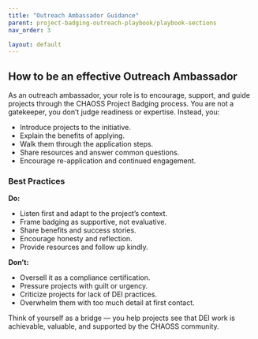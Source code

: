 ```yaml
---
title: "Outreach Ambassador Guidance"
parent: project-badging-outreach-playbook/playbook-sections
nav_order: 3

layout: default
---
```


## How to be an effective Outreach Ambassador
As an outreach ambassador, your role is to encourage, support, and guide projects through the CHAOSS Project Badging process. You are not a gatekeeper, you don’t judge readiness or expertise. Instead, you:

- Introduce projects to the initiative.  
- Explain the benefits of applying.  
- Walk them through the application steps.  
- Share resources and answer common questions.  
- Encourage re-application and continued engagement.  

### Best Practices

**Do:**  
- Listen first and adapt to the project’s context.  
- Frame badging as supportive, not evaluative.  
- Share benefits and success stories.  
- Encourage honesty and reflection.  
- Provide resources and follow up kindly.  

**Don’t:**  
- Oversell it as a compliance certification.  
- Pressure projects with guilt or urgency.  
- Criticize projects for lack of DEI practices.  
- Overwhelm them with too much detail at first contact.  

Think of yourself as a bridge — you help projects see that DEI work is achievable, valuable, and supported by the CHAOSS community.
